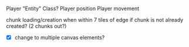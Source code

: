 Player "Entity" Class?
Player position
Player movement

chunk loading/creation when within 7 tiles of edge if chunk is not already created? (2 chunks out?)

- [x] change to multiple canvas elements?

